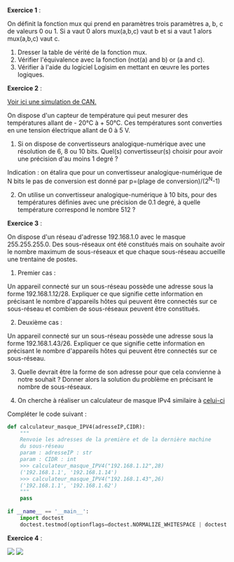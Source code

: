 **Exercice 1** :

On définit la fonction mux qui prend en paramètres trois paramètres a, b, c de valeurs 0 ou 1. Si a vaut 0 alors mux(a,b,c) vaut b et si a vaut 1 alors mux(a,b,c) vaut c.

1. Dresser la table de vérité de la fonction mux.
2. Vérifier l'équivalence avec la fonction (not(a) and b) or (a and c).
3. Vérifier à l'aide du logiciel Logisim en mettant en œuvre les portes logiques.


**Exercice 2** : 

[Voir ici une simulation de CAN.](https://physique-chimie.ac-normandie.fr/IMG/html/can.html)   

On dispose d'un capteur de température qui peut mesurer des températures allant de - 20°C à + 50°C. Ces températures sont converties en une tension électrique allant de 0 à 5 V.

1. Si on dispose de convertisseurs analogique-numérique avec une résolution de 6, 8 ou 10 bits. Quel(s) convertisseur(s) choisir pour avoir une précision d'au moins 1 degré ?

Indication : on étalira que pour un convertisseur analogique-numérique de N bits le pas de conversion est donné par p=(plage de conversion)/(2<sup>N</sup>-1)


2. On utilise un convertisseur analogique-numérique à 10 bits, pour des températures définies avec une précision de 0.1 degré, à quelle température correspond le nombre 512 ?

**Exercice 3** :

On dispose d'un réseau d'adresse 192.168.1.0 avec le masque 255.255.255.0. Des sous-réseaux ont été constitués mais on souhaite avoir le nombre maximum de sous-réseaux et que chaque sous-réseau accueille une trentaine de postes.

1. Premier cas :

Un appareil connecté sur un sous-réseau possède une adresse sous la forme 192.168.1.12/28. Expliquer ce que signifie cette information en précisant le nombre d'appareils hôtes qui peuvent être connectés sur ce sous-réseau et combien de sous-réseaux peuvent être constitués.

2. Deuxième cas : 

Un appareil connecté sur un sous-réseau possède une adresse sous la forme 192.168.1.43/26. Expliquer ce que signifie cette information en précisant le nombre d'appareils hôtes qui peuvent être connectés sur ce sous-réseau.

3. Quelle devrait être la forme de son adresse pour que cela convienne à notre souhait ? Donner alors la solution du problème en précisant le nombre de sous-réseaux.

4. On cherche à réaliser un calculateur de masque IPv4 similaire à 
[celui-ci](https://cric.grenoble.cnrs.fr/Administrateurs/Outils/CalculMasque/)

Compléter le code suivant :

```Python
def calculateur_masque_IPV4(adresseIP,CIDR):
    """
    Renvoie les adresses de la première et de la dernière machine
    du sous-réseau
    param : adresseIP : str
    param : CIDR : int
    >>> calculateur_masque_IPV4("192.168.1.12",28)
    ('192.168.1.1', '192.168.1.14')
    >>> calculateur_masque_IPV4("192.168.1.43",26)
    ('192.168.1.1', '192.168.1.62')
    """
    pass
    
if __name__ == '__main__':
    import doctest
    doctest.testmod(optionflags=doctest.NORMALIZE_WHITESPACE | doctest.ELLIPSIS, verbose=True)
```


**Exercice 4** :

<img  src="assets/page1.png">
<img  src="assets/page2.png">

